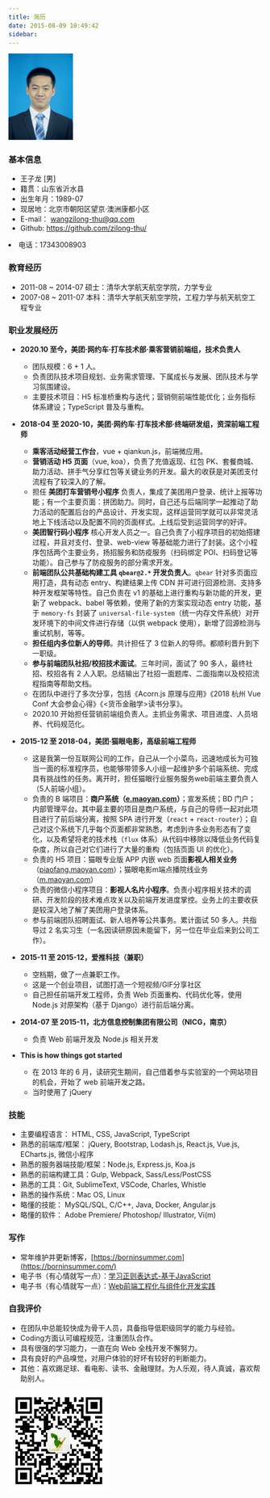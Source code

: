 ```yaml
---
title: 简历
date: 2015-08-09 10:49:42
sidebar:
---
```


<img src="myResumeAvatar.jpg" class="avatar" style="max-width: 128px;">

<link rel="stylesheet" type="text/css" href="./index.css">

### 基本信息

+ 王子龙 [男]
+ 籍贯：山东省沂水县
+ 出生年月：1989-07
+ 现居地：北京市朝阳区望京·澳洲康都小区
+ E-mail： wangzilong-thu@qq.com
+ Github: https://github.com/zilong-thu/
<li class="telephone">电话：17343008903</li>

### 教育经历

+ 2011-08 ~ 2014-07 硕士：清华大学航天航空学院，力学专业
+ 2007-08 ~ 2011-07 本科：清华大学航天航空学院，工程力学与航天航空工程专业

### 职业发展经历

+ **2020.10 至今，美团·网约车·打车技术部·乘客营销前端组，技术负责人**
  - 团队规模：6 + 1 人。
  - 负责团队技术项目规划、业务需求管理、下属成长与发展、团队技术与学习氛围建设。
  - 主要技术项目：H5 标准桥重构与迭代；营销侧前端性能优化；业务指标体系建设；TypeScript 普及与重构。

+ **2018-04 至 2020-10，美团·网约车·打车技术部·终端研发组，资深前端工程师**
  - **乘客活动经营工作台**，vue + qiankun.js，前端微应用。
  - **营销活动 H5 页面**（vue, koa），负责了充值返现、红包 PK、套餐商城、助力活动、拼手气分享红包等关键业务的开发。最大的收获是对美团支付流程有了较深入的了解。
  - 担任 **美团打车营销号小程序** 负责人，集成了美团用户登录、统计上报等功能；有一个主要页面：拼团助力。同时，自己还与后端同学一起推动了助力活动的配置后台的产品设计、开发实现，这样运营同学就可以非常灵活地上下线活动以及配置不同的页面样式。上线后受到运营同学的好评。
  - **美团智行码小程序** 核心开发人员之一。自己负责了小程序项目的初始搭建过程，并且对支付、登录、web-view 等基础能力进行了封装。这个小程序包括两个主要业务，扬招服务和防疫服务（扫码绑定 POI、扫码登记等功能）。自己参与了防疫服务的部分需求开发。
  - **前端团队公共基础构建工具 `qbear@2.*` 开发负责人**。`qbear` 针对多页面应用打造，具有动态 entry、构建结果上传 CDN 并可进行回源检测、支持多种开发框架等特性。自己负责在 v1 的基础上进行重构与新功能的开发，更新了 webpack、babel 等依赖，使用了新的方案实现动态 entry 功能，基于 `memory-fs` 封装了 `universal-file-system`（统一内存文件系统）对开发环境下的中间文件进行存储（以供 webpack 使用），新增了回源检测与重试机制，等等。
  - **担任组内多位新人的导师**。共计担任了 3 位新人的导师。都顺利晋升到下一职级。
  - **参与前端团队社招/校招技术面试**。三年时间，面试了 90 多人，最终社招、校招各有 2 人入职。总结输出了社招一面题库、二面指南以及校招流程指南等帮助文档。
  - 在团队中进行了多次分享，包括《Acorn.js 原理与应用》《2018 杭州 Vue Conf 大会参会心得》《<货币金融学>读书分享》。
  - 2020.10 开始担任营销前端组负责人。主抓业务需求、项目进度、人员培养、代码规范化。
+ **2015-12 至 2018-04，美团·猫眼电影，高级前端工程师**
  - 这是我第一份互联网公司的工作，自己从一个小菜鸟，迅速地成长为可独当一面的标准程序员，也能够带领多人小组一起维护多个前端系统、完成具有挑战性的任务。离开时，担任猫眼行业服务服务web前端主要负责人（5人前端小组）。
  - 负责的 B 端项目：**商户系统（[e.maoyan.com](https://e.maoyan.com)）**；宣发系统；BD 门户；内部管理平台。其中最主要的项目是商户系统，与自己的导师一起对此项目进行了前后端分离，按照 SPA 进行开发（`react` + `react-router`）；自己对这个系统下几乎每个页面都非常熟悉，考虑到许多业务形态有了变化，以及希望将老的技术栈（`flux` 体系）从代码中移除以降低业务代码复杂度，所以自己对它们进行了大量的重构（包括页面 UI 的优化）。
  - 负责的 H5 项目：猫眼专业版 APP 内嵌 web 页面**影视人相关业务**（[piaofang.maoyan.com](https://piaofang.maoyan.com/celebrity/piazza)）；猫眼电影m端点播院线业务（[m.maoyan.com](https://m.maoyan.com/)）
  - 负责的微信小程序项目：**影视人名片小程序**。负责小程序相关技术的调研、开发阶段的技术难点攻关以及前端开发进度掌控。业务上的主要收获是较深入地了解了美团用户登录体系。
  - 参与前端团队招聘面试、新人培养等公共事务。累计面试 50 多人。共指导过 2 名实习生（一名因读研原因未能留下，另一位在毕业后来到公司工作）。
+ **2015-11 至 2015-12，爱推科技（兼职）**
  - 空档期，做了一点兼职工作。
  - 这是一个创业项目，试图打造一个短视频/GIF分享社区
  - 自己担任前端开发工程师，负责 Web 页面重构、代码优化等，使用 Node.js 对原架构（基于 Django）进行前后端分离。
+ **2014-07 至 2015-11，北方信息控制集团有限公司（NICG，南京）**
  - 负责 Web 前端开发及 Node.js 相关开发
+ **This is how things got started**
  - 在 2013 年的 6 月，读研究生期间，自己借着参与实验室的一个网站项目的机会，开始了 web 前端开发之路。
  - 当时使用了 jQuery

### 技能

+ 主要编程语言： HTML, CSS, JavaScript, TypeScript
+ 熟悉的前端库/框架： jQuery, Bootstrap, Lodash.js, React.js, Vue.js, ECharts.js, 微信小程序
+ 熟悉的服务器端技能/框架：Node.js, Express.js, Koa.js
+ 熟悉的前端构建工具：Gulp, Webpack, Sass/Less/PostCSS
+ 熟悉的工具：Git, SublimeText, VSCode, Charles, Whistle
+ 熟悉的操作系统：Mac OS, Linux
+ 略懂的技能： MySQL/SQL, C/C++, Java, Docker, Angular.js
+ 略懂的软件： Adobe Premiere/ Photoshop/ Illustrator, Vi(m)

### 写作

+ 常年维护并更新博客，[https://borninsummer.com](https://borninsummer.com/)
+ 电子书（有心情就写一点）：[学习正则表达式-基于JavaScript](https://borninsummer.com/learn-regexp-with-javascript/)
+ 电子书（有心情就写一点）：[Web前端工程化与组件化开发实践](https://borninsummer.com/Practice-in-Front-End-Engineering-and-Components-Development/)

### 自我评价

+ 在团队中总能较快成为骨干人员，具备指导低职级同学的能力与经验。
+ Coding方面认可编程规范，注重团队合作。
+ 具有很强的学习能力，一直在向 Web 全栈开发不懈努力。
+ 具有良好的产品嗅觉，对用户体验的好坏有较好的判断能力。
+ 其他：喜欢踢足球、看电影、读书、金融理财。为人乐观，待人真诚，喜欢帮助别人。

<img src="/images/wechat/qrcode_for_gh_1bc1fa020fc5_344.jpg" style="width: 200px;" alt="微信扫描二维码关注博主的公众号（但我可能更喜欢写博客）">
